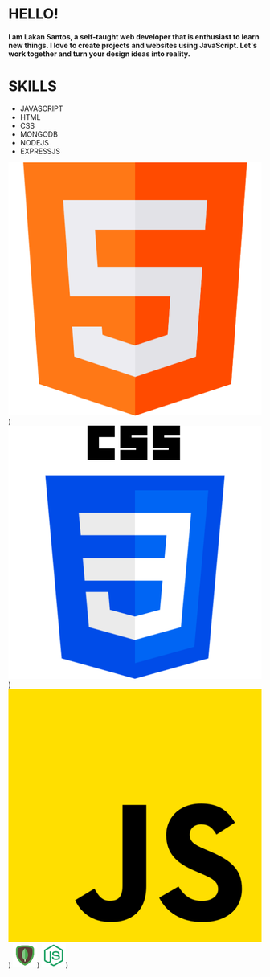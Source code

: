 
# HELLO!
#### I am Lakan Santos, a self-taught web developer that is enthusiast to learn new things. I love to create projects and websites using JavaScript. Let's work together and turn your design ideas into reality. 
# 


# SKILLS
* JAVASCRIPT
* HTML
* CSS
* MONGODB
* NODEJS
* EXPRESSJS

![alt text](https://github.com/lakansantos/images/blob/main/html.png))
![alt text](https://github.com/lakansantos/images/blob/main/css-3.png))
![alt text](https://github.com/lakansantos/images/blob/main/js.png))
![alt text](https://github.com/lakansantos/images/blob/main/icons8-mongodb-48.png))
![alt text](https://github.com/lakansantos/images/blob/main/icons8-node-js-48.png))
<!---
lakansantos/lakansantos is a ✨ special ✨ repository because its `README.md` (this file) appears on your GitHub profile.
You can click the Preview link to take a look at your changes.
--->
